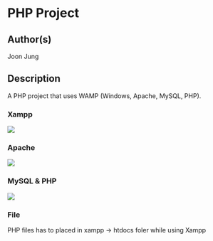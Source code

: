 # PHP Project

## Author(s)
Joon Jung

## Description
A PHP project that uses WAMP (Windows, Apache, MySQL, PHP).

### Xampp
<img src="https://encrypted-tbn0.gstatic.com/images?q=tbn:ANd9GcSMEPjCyWSY8baKjXEBIr00WK-J8krmb716sNMs2tYVy-0nDKcj">
<br>

### Apache
<img src="https://www.apache.org/img/asf_logo.png">
<br>

### MySQL & PHP
<img src="http://studmedia.ge/sites/default/files/php-mysql-development_0.png">
<br>

### File
PHP files has to placed in xampp -> htdocs foler while using Xampp
